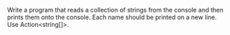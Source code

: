 Write a program that reads a collection of strings from the console and then prints them onto the console. Each
name should be printed on a new line. Use Action<string[]>.
